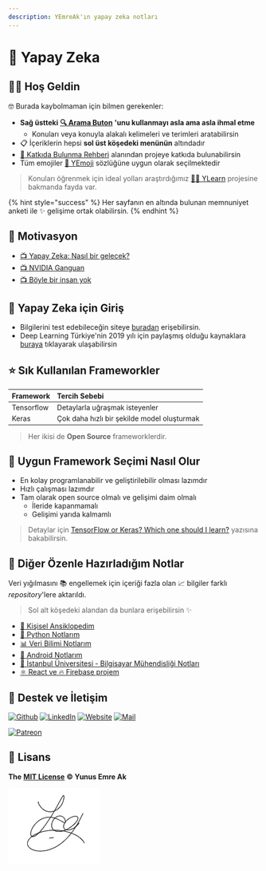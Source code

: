 ```yaml
---
description: YEmreAk'ın yapay zeka notları
---
```


# 🧠 Yapay Zeka

## 🙋‍♂️ Hoş Geldin

🤓 Burada kaybolmaman için bilmen gerekenler:

* **Sağ üstteki** [**🔍 Arama Buton**](https://iuce.yemreak.com/?q=) **'unu kullanmayı asla ama asla ihmal etme**
  * Konuları veya konuyla alakalı kelimeleri ve terimleri aratabilirsin
* 📋 İçeriklerin hepsi **sol üst köşedeki menünün** altındadır
* [💖 Katkıda Bulunma Rehberi](https://wiki.yemreak.com/contributing) alanından projeye katkıda bulunabilirsin
* Tüm emojiler [🚀 YEmoji](https://learn.yemreak.com/yonetim/yemoji) sözlüğüne uygun olarak seçilmektedir

> Konuları öğrenmek için ideal yolları araştırdığımız [👨‍🏫 YLearn](https://learn.yemreak.com/) projesine bakmanda fayda var.

{% hint style="success" %}
Her sayfanın en altında bulunan memnuniyet anketi ile ✨ gelişime ortak olabilirsin.
{% endhint %}

## 🚀 Motivasyon

* [📺 Yapay Zeka: Nasıl bir gelecek?](https://www.youtube.com/watch?v=qh2ESbatq68)
* [📺 NVIDIA Ganguan](https://www.youtube.com/watch?v=1iMmenHFdCE)
* [📺 Böyle bir insan yok](https://youtu.be/N4m_xt4vFwY)

## 🚶‍ Yapay Zeka için Giriş

* Bilgilerini test edebileceğin siteye [buradan](https://www.hackerrank.com/domains/ai) erişebilirsin.
* Deep Learning Türkiye'nin 2019 yılı için paylaşmış olduğu kaynaklara [buraya](https://medium.com/deep-learning-turkiye/2019-yapay-zeka-e%C4%9Fitim-ve-uygulama-program%C4%B1-add138988809) tıklayarak ulaşabilirsin

## ⭐ Sık Kullanılan Frameworkler

| Framework | Tercih Sebebi |
| :--- | :--- |
| Tensorflow | Detaylarla uğraşmak isteyenler |
| Keras | Çok daha hızlı bir şekilde model oluşturmak |

> Her ikisi de **Open Source** frameworklerdir.

## 🤔 Uygun Framework Seçimi Nasıl Olur

* En kolay programlanabilir ve geliştirilebilir olması lazımdır
* Hızlı çalışması lazımdır
* Tam olarak open source olmalı ve gelişimi daim olmalı
  * İleride kapanmamalı
  * Gelişimi yarıda kalmamlı

> Detaylar için [TensorFlow or Keras? Which one should I learn?](https://medium.com/implodinggradients/tensorflow-or-keras-which-one-should-i-learn-5dd7fa3f9ca0) yazısına bakabilirsin.

## 🚙 Diğer Özenle Hazırladığım Notlar

Veri yığılmasını 📚 engellemek için içeriği fazla olan 📈 bilgiler farklı _repository_'lere aktarıldı.

> Sol alt köşedeki alandan da bunlara erişebilirsin ✨

* [📖 Kişisel Ansiklopedim](https://wiki.yemreak.com/)
* [🐍 Python Notlarım](https://python.yemreak.com/)
* [📊 Veri Bilimi Notlarım](https://ds.yemreak.com/)
* [📱 Android Notlarım](https://android.yemreak.com/)
* [🏫 İstanbul Üniversitesi - Bilgisayar Mühendisliği Notları](https://iuce.yemreak.com)
* [⚛ React ve 🔥 Firebase projem](https://github.com/yedhrab/YReact-Firebase)

## 💖 Destek ve İletişim

​[​![Github](https://drive.google.com/uc?id=1PzkuWOoBNMg0uOMmqwHtVoYt0WCqi-O5)​](https://github.com/yedhrab) [​![LinkedIn](https://drive.google.com/uc?id=1hvdil0ZHVEzekQ4AYELdnPOqzunKpnzJ)​](https://www.linkedin.com/in/yemreak/) [​![Website](https://drive.google.com/uc?id=1wR8Ph0FBs36ZJl0Ud-HkS0LZ9b66JBqJ)​](https://yemreak.com/) [​![Mail](https://drive.google.com/uc?id=142rP0hbrnY8T9kj_84_r7WxPG1hzWEcN)​](mailto::yedhrab@gmail.com?subject=YBilgiler%20%7C%20Github)​

​[​![Patreon](https://drive.google.com/uc?id=11YmCRmySX7v7QDFS62ST2JZuE70RFjDG)](https://www.patreon.com/yemreak/)

## 🔏 Lisans

**The** [**MIT License**](https://choosealicense.com/licenses/mit/) **© Yunus Emre Ak**

![YEmreAk](.gitbook/assets/image%20%2841%29.png)

